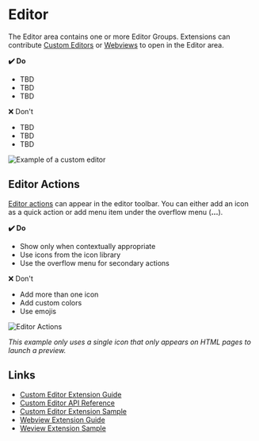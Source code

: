 # Editor

The Editor area contains one or more Editor Groups. Extensions can contribute [Custom Editors](api/extension-guides/custom-editors) or [Webviews](api/ux-guidelines/webviews) to open in the Editor area.

**✔️ Do**

- TBD
- TBD
- TBD

❌ Don't

- TBD
- TBD
- TBD

![Example of a custom editor](images/examples/editor.png)

## Editor Actions

[Editor actions](/api/references/contribution-points#contributes.commands) can appear in the editor toolbar. You can either add an icon as a quick action or add menu item under the overflow menu (**...**).

**✔️ Do**

- Show only when contextually appropriate
- Use icons from the icon library
- Use the overflow menu for secondary actions

❌ Don't

- Add more than one icon
- Add custom colors
- Use emojis

![Editor Actions](images/examples/editor-toolbar.png)

*This example only uses a single icon that only appears on HTML pages to launch a preview.*

## Links
- [Custom Editor Extension Guide](https://code.visualstudio.com/api/extension-guides/custom-editors)
- [Custom Editor API Reference](https://code.visualstudio.com/api/references/contribution-points#contributes.customEditors)
- [Custom Editor Extension Sample](https://github.com/microsoft/vscode-extension-samples/tree/main/custom-editor-sample)
- [Webview Extension Guide](https://code.visualstudio.com/api/extension-guides/webview)
- [Weview Extension Sample](https://github.com/microsoft/vscode-extension-samples/blob/main/webview-sample)
